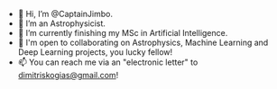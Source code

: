 - 👋 Hi, I’m @CaptainJimbo.
- 👀 I’m an Astrophysicist.
- 🌱 I’m currently finishing my MSc in Artificial Intelligence.
- 💞️ I'm open to collaborating on Astrophysics, Machine Learning and Deep Learning projects, you lucky fellow!
- 📫 You can reach me via an "electronic letter" to dimitriskogias@gmail.com!

<!---
CaptainJimbo/CaptainJimbo is a ✨ special ✨ repository because its `README.md` (this file) appears on your GitHub profile.
You can click the Preview link to take a look at your changes.
--->
